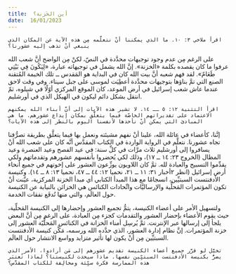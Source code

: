 ```yaml
---
title:  أين الخَزنة؟
date:  16/01/2023
---
```


`اقرأ ملاخي ٣: ١٠. ما الذي يمكننا أنْ نتعلَّمه مِن هذه الآية عن المكان الذي ينبغي أنْ تذهب إليه عشورنا؟`

على الرغم مِن عدم وجود توجيهات محدَّدة في النصّ، لكنْ مِن الواضح أنَّ شعب الله عرفوا ما كان يقصده بكلمة «الخزنة». إنَّ الله يشمل في توجيهاته عبارة، «لِيَكُونَ فِي بَيْتِي طَعَامٌ». لقد فهم شعبه أنَّ بيت الله كان في البداية هو المَقدس ــ تلك الخيمة المُتقنة الصنع التي تمَّ بناؤها بتوجيهات محدَّدة أعطِيَت لموسى على جبل سيناء. وفي وقت لاحق عندما عاش شعب إسرائيل في أرض الموعد، كان الموقع المركزي أوّلًا في شيلوه، ثمّ انتقل بشكل دائم ليكون في الهيكل الذي في أورشليم.

`اقرأ التثنية ١٢: ٥ ــ ١٤. لا تشير هذه الآيات إلى أنَّ أبناء الله يمكنهم الاعتماد على تقديراتهم الخاصّة فيما يتعلَّق بمكان إيداع عشورهم. ما هي المبادئ التي يمكن أنْ نأخذها لأنفسنا اليوم بالنظر إلى هذه الآيات؟`

إنَّنا، كأعضاء في عائلة الله، علينا أنْ نفهم مشيئته ونعمل بها فيما يتعلَّق بطريقة تصرُّفنا تجاه عشورنا. نتعلَّم في الرواية الواردة في الكتاب المقدَّس أنَّه كان على شعب الله أنْ يسافروا إلى أورشليم ثلاث مرَّات في كلِّ سنة: في عيد الفصح وعيد العنصرة وعيد المظال (الخروج ٢٣: ١٤ ــ ١٧)، وذلك لكي يُحضروا بأنفسهم عشورهم وتقدماتهم ولكي يقدِّموا التسبيح والعبادة لله. ثمَّ كان اللاويون يوزِّعون العشور على إخوتهم في جميع أنحاء أرض إسرائيل (انظر ٢أخبار ٣١: ١١ ــ ٢١، نحميا ١٢: ٤٤ ــ ٤٧، نحميا ١٣: ٨ ــ ١٤). وكنيسة الأدفنتست السبتيِّين، انسجامًا مع هذا المبدأ الكتابي أي مبدأ الخزنة المركزية، عيَّنت أنْ تكون المؤتمرات المَحلِّية والإرساليَّات واتِّحادات الكنائس هي الخزائن بالنيابة عن الكنيسة حول العالَم، والتي منها تُدفَع نفقات الخدمة.

ولتسهيل الأمر على أعضاء الكنيسة، يتمُّ تجميع العشور وإحضارها إلى الكنيسة المَحلِّية، حيث يقوم الأعضاء بإحضار العشور والتقدمات كجزء مِن العبادة، على الرغم مِن أنَّ البعض يلجأ إلى إرسالها عبر الإنترنت. ثمَّ يُرسِل أمناء الخزانة في الكنائس المَحلِّيّة العشور إلى خزنة المؤتمرات. إنَّ نظام إدارة العشور، الذي حدَّده الله ورسمه، مَكَّن كنيسة الأدفنتست السبتيِّين مِن أنْ يكون لها تأثير متزايد وواسع الانتشار حول العالَم.

`تخيَّل لو قرَّر جميع أعضاء الكنيسة تقديم عشورهم إلى مَن أرادوا، الأمر الذي يضرُّ بكنيسة الأدفنتست السبتيِّين نفسها. ماذا سيحدث لكنيستنا؟ لماذا تُعتبَر هذه الممارسة فكرة سيِّئة ومخالِفة للكتاب المقدَّس؟`